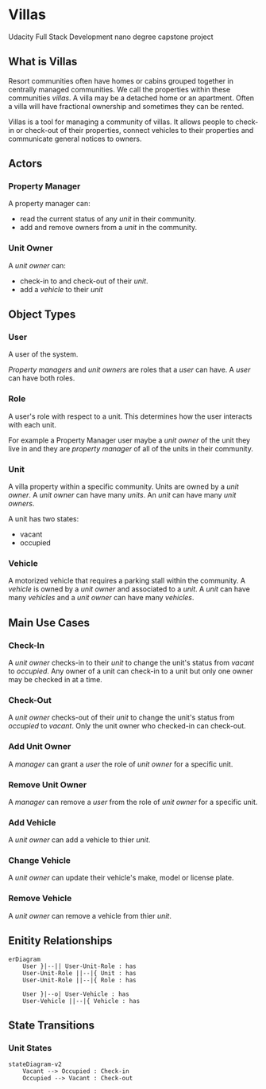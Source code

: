 # Villas
Udacity Full Stack Development nano degree capstone project

## What is Villas
Resort communities often have homes or cabins grouped together in centrally managed communities. We call the properties within these communities _villas_. A villa may be a detached home or an apartment. Often a villa will have fractional ownership and sometimes they can be rented.

Villas is a tool for managing a community of villas. It allows people to check-in or check-out of their properties, connect vehicles to their properties and communicate general notices to owners.

## Actors
### Property Manager
A property manager can:
* read the current status of any _unit_ in their community. 
* add and remove owners from a _unit_ in the community.

### Unit Owner
A _unit owner_ can:
* check-in to and check-out of their _unit_.
* add a _vehicle_ to their _unit_

## Object Types
### User
A user of the system. 

_Property managers_ and _unit owners_ are roles that a _user_ can have. A _user_ can have both roles.

### Role
A user's role with respect to a unit. This determines how the user interacts with each unit.

For example a Property Manager user maybe a _unit owner_ of the unit they live in and they are _property manager_ of all of the units in their community.

### Unit
A villa property within a specific community. Units are owned by a _unit owner_. A _unit owner_ can have many _units_. An _unit_ can have many _unit owners_.

A unit has two states:
* vacant
* occupied

### Vehicle
A motorized vehicle that requires a parking stall within the community. A _vehicle_ is owned by a _unit owner_ and associated to a _unit_. A _unit_ can have many _vehicles_ and a _unit owner_ can have many _vehicles_.

## Main Use Cases
### Check-In
A _unit owner_ checks-in to their _unit_ to change the unit's status from _vacant_ to _occupied_. Any owner of a unit can check-in to a unit but only one owner may be checked in at a time.

### Check-Out
A _unit owner_ checks-out of their _unit_ to change the unit's status from _occupied_ to _vacant_. Only the unit owner who checked-in can check-out. 

### Add Unit Owner
A _manager_ can grant a _user_ the role of _unit owner_ for a specific unit.

### Remove Unit Owner
A _manager_ can remove a _user_ from the role of _unit owner_ for a specific unit.

### Add Vehicle
A _unit owner_ can add a vehicle to thier _unit_.

### Change Vehicle
A _unit owner_ can update their vehicle's make, model or license plate.

### Remove Vehicle
A _unit owner_ can remove a vehicle from thier _unit_.

## Enitity Relationships
```mermaid
erDiagram
    User }|--|| User-Unit-Role : has
    User-Unit-Role ||--|{ Unit : has
    User-Unit-Role ||--|{ Role : has

    User }|--o| User-Vehicle : has
    User-Vehicle ||--|{ Vehicle : has
```

## State Transitions
### Unit States
```mermaid
stateDiagram-v2
    Vacant --> Occupied : Check-in
    Occupied --> Vacant : Check-out

```